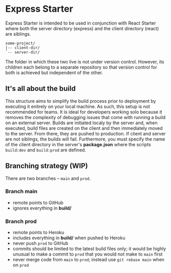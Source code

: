 # Express Starter

Express Starter is intended to be used in conjunction with React Starter where both the server directory (express) and the client directory (react) are siblings.
```
some-project/
|-- client-dir/
`-- server-dir/
```
The folder in which these two live is not under version control. However, its children each belong to a separate repository so that version control for both is achieved but independent of the other.

## It's all about the build
This structure aims to simplify the build process prior to deployment by executing it enitrely on your local machine. As such, this setup is not recommended for teams. It is ideal for developers working solo because it removes the complexity of debugging issues that come with running a build on an external server. Builds are initiated localy by the server and, when executed, build files are created on the client and then immediately moved to the server. From there, they are pushed to production. If client and server are not siblings, the builds will fail. Furthermore, you must specify the name of the client directory in the server's **package.json** where the scripts `build:dev` and `build:prod` are defined.

## Branching strategy (WIP)
There are two branches – `main` and `prod`.

### Branch main
- remote points to GitHub
- ignores everything in **build/**

### Branch prod
- remote points to Heroku
- includes everything in **build/** when pushed to Heroku
- never push `prod` to GitHub
- commits should be limited to the latest build files only; it would be highly unusual to make a commit to `prod` that you would not make to `main` first
- never merge code from `main` to `prod`; instead use `git rebase main` when on `prod`
